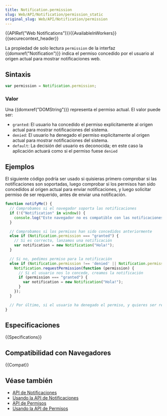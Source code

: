 ```yaml
---
title: Notification.permission
slug: Web/API/Notification/permission_static
original_slug: Web/API/Notification/permission
---
```


{{APIRef("Web Notifications")}}{{AvailableInWorkers}}{{securecontext_header}}

La propiedad de solo lectura `permission` de la interfaz {{domxref("Notification")}} indica el permiso concedido por el usuario al origen actual para mostrar notificaciones web.

## Sintaxis

```js
var permission = Notification.permission;
```

### Valor

Una {{domxref("DOMString")}} representa el permiso actual. El valor puede ser:

- `granted`: El usuario ha concedido el permiso explicitamente al origen actual para mostrar notificaciones del sistema.
- `denied`: El usuario ha denegado el permiso explicitamente al origen actual para mostrar notificaciones del sistema.
- `default`: La decisión del usuario es deconocida; en este caso la aplicación actuará como si el permiso fuese `denied`

## Ejemplos

El siguiente código podría ser usado si quisieras primero comprobar si las notificaciones son soportadas, luego comprobar si los permisos han sido concedidos al origen actual para enviar notificaciones, y luego solicitar permiso de ser requerido, antes de enviar una notificación.

```js
function notifyMe() {
  // Comprobamos si el navegador soporta las notificaciones
  if (!("Notification" in window)) {
    console.log("Este navegador no es compatible con las notificaciones de escritorio");
  }

  // Comprobamos si los permisos han sido concedidos anteriormente
  else if (Notification.permission === "granted") {
    // Si es correcto, lanzamos una notificación
    var notification = new Notification("Hola!");
  }

  // Si no, pedimos permiso para la notificación
  else if (Notification.permission !== 'denied' || Notification.permission === "default") {
    Notification.requestPermission(function (permission) {
      // Si el usuario nos lo concede, creamos la notificación
      if (permission === "granted") {
        var notification = new Notification("Hola!");
      }
    });
  }

  // Por último, si el usuario ha denegado el permiso, y quieres ser respetuoso, no hay necesidad de molestarlo.
}
```

## Especificaciones

{{Specifications}}

## Compatibilidad con Navegadores

{{Compat}}

## Véase también

- [API de Notificaciones](/es/docs/Web/API/Notifications_API)
- [Usando la API de Notificaciones](/es/docs/Web/API/Notifications_API/Using_the_Notifications_API)
- [API de Permisos](/es/docs/Web/API/Permissions_API)
- [Usando la API de Permisos](/es/docs/Web/API/Permissions_API/Using_the_Permissions_API)
